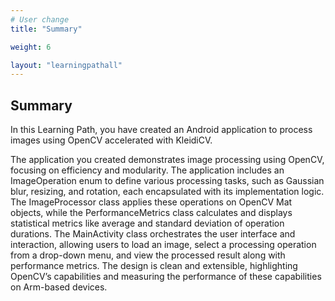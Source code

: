 ```yaml
---
# User change
title: "Summary"

weight: 6

layout: "learningpathall"
---
```

## Summary ##

In this Learning Path, you have created an Android application to process images using OpenCV accelerated with KleidiCV. 

The application you created demonstrates image processing using OpenCV, focusing on efficiency and modularity. The application includes an ImageOperation enum to define various processing tasks, such as Gaussian blur, resizing, and rotation, each encapsulated with its implementation logic. The ImageProcessor class applies these operations on OpenCV Mat objects, while the PerformanceMetrics class calculates and displays statistical metrics like average and standard deviation of operation durations. The MainActivity class orchestrates the user interface and interaction, allowing users to load an image, select a processing operation from a drop-down menu, and view the processed result along with performance metrics. The design is clean and extensible, highlighting OpenCV’s capabilities and measuring the performance of these capabilities on Arm-based devices.
